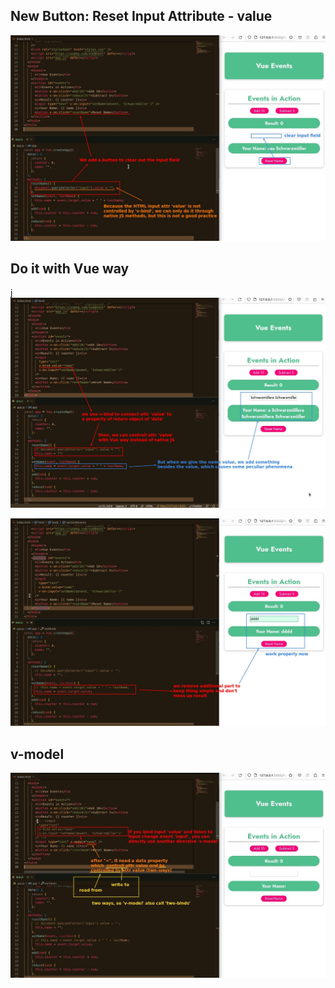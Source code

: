 ## **New Button: Reset Input Attribute - value**

![Alt new button: reset value](pic/01.jpg)

## **Do it with Vue way**

j
![Alt bind value but strange result](pic/02.jpg)

![Alt remove addition string to name](pic/03.jpg)

## **v-model**

![Alt v-model](pic/04.jpg)
